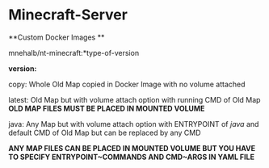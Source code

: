 # Minecraft-Server
**Custom Docker Images **

mnehalb/nt-minecraft:*type-of-version

**version:**
  
  copy: Whole Old Map copied in Docker Image with no volume attached 
  
  latest: Old Map but with volume attach option with running CMD of Old Map **OLD MAP FILES MUST BE PLACED IN MOUNTED VOLUME**
  
  java: Any Map but with volume attach option with ENTRYPOINT of *java* and default CMD of Old Map but can be replaced by any   CMD 

**ANY MAP FILES CAN BE PLACED IN MOUNTED VOLUME BUT YOU HAVE TO SPECIFY ENTRYPOINT~COMMANDS AND CMD~ARGS IN YAML FILE**

  
